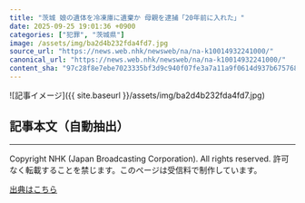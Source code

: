 ```yaml
---
title: "茨城 娘の遺体を冷凍庫に遺棄か 母親を逮捕「20年前に入れた」"
date: 2025-09-25 19:01:36 +0900
categories: ["犯罪", "茨城県"]
image: /assets/img/ba2d4b232fda4fd7.jpg
source_url: "https://news.web.nhk/newsweb/na/na-k10014932241000/"
canonical_url: "https://news.web.nhk/newsweb/na/na-k10014932241000/"
content_sha: "97c28f8e7ebe7023335bf3d9c940f07fe3a7a11a9f0614d937b675768c9fcca8"
---
```


![記事イメージ]({{ site.baseurl }}/assets/img/ba2d4b232fda4fd7.jpg)

## 記事本文（自動抽出）
<div><div class="_13tndsj2"><nav aria-label="フッターサイトナビゲーション" class="_13tndsj4"></nav><hr class="esl7kn2s esl7kn1l esl7kn1n _14xli2ae"><p class="esl7kn2s esl7kn1m esl7kn1o _1yvk0f68 _1lugom81">Copyright NHK (Japan Broadcasting Corporation). All rights reserved. 許可なく転載することを禁じます。このページは受信料で制作しています。</p></div></div>

[出典はこちら](https://news.web.nhk/newsweb/na/na-k10014932241000/)
